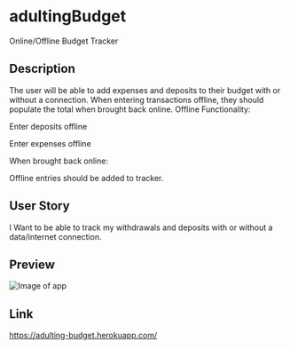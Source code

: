 # adultingBudget
 Online/Offline Budget Tracker

## Description
The user will be able to add expenses and deposits to their budget with or without a connection. When entering transactions offline, they should populate the total when brought back online.
Offline Functionality:


Enter deposits offline


Enter expenses offline


When brought back online:

Offline entries should be added to tracker.

## User Story
I Want to be able to track my withdrawals and deposits with or without a data/internet connection.

## Preview
![Image of app](/assets/budgetPreview.jpg)

## Link
https://adulting-budget.herokuapp.com/